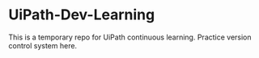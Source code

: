 # UiPath-Dev-Learning
This is a temporary repo for UiPath continuous learning. Practice version control system here.

